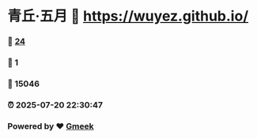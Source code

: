 # 青丘·五月 :link: https://wuyez.github.io/ 
### :page_facing_up: [24](https://wuyez.github.io//tag.html) 
### :speech_balloon: 1 
### :hibiscus: 15046 
### :alarm_clock: 2025-07-20 22:30:47 
### Powered by :heart: [Gmeek](https://github.com/Meekdai/Gmeek)
